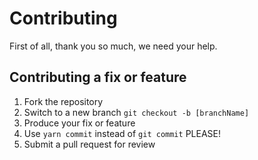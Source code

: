 # Contributing

First of all, thank you so much, we need your help.

## Contributing a fix or feature

1. Fork the repository
2. Switch to a new branch `git checkout -b [branchName]`
3. Produce your fix or feature
4. Use `yarn commit` instead of `git commit` PLEASE!
5. Submit a pull request for review